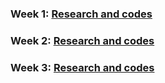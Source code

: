 ### Week 1: [Research and codes](https://videars.github.io/Week1/)


### Week 2: [Research and codes](https://videars.github.io/Week2/)


### Week 3: [Research and codes](https://videars.github.io/Week3/)
